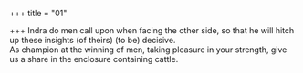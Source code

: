 +++
title = "01"

+++
Indra do men call upon when facing the other side, so that he will hitch  up these insights (of theirs) (to be) decisive.  
As champion at the winning of men, taking pleasure in your strength,  give us a share in the enclosure containing cattle.  